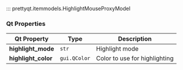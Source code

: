 ::: prettyqt.itemmodels.HighlightMouseProxyModel

### Qt Properties

| Qt Property          | Type           | Description                    |
| ---------------------|----------------|--------------------------------|
| **highlight_mode**   | `str`          | Highlight mode                 |
| **highlight_color**  | `gui.QColor`   | Color to use for highlighting  |
